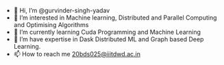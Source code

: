 - 👋 Hi, I’m @gurvinder-singh-yadav
- 👀 I’m interested in Machine learning, Distributed and Parallel Computing and Optimising Algorithms
- 🌱 I’m currently learning Cuda Programming and Machine Learning
- 💞️ I’m have expertise in Dask Distributed ML and Graph based Deep Learning.
- 📫 How to reach me 20bds025@iiitdwd.ac.in

